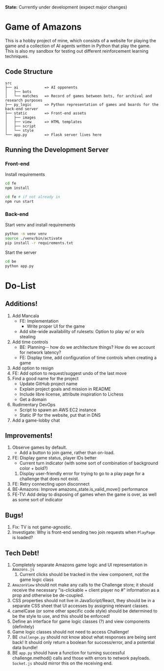 **State:** Currently under development (expect major changes)

# Game of Amazons
This is a hobby project of mine, which consists of a website for playing the game and a collection of AI agents written in Python that play the game.
This is also my sandbox for testing out different reinforcement learning techniques.

## Code Structure
```
src
├── ai            => AI opponents
│   ├── bots      
│   └── matches   => Record of games between bots, for archival and research purposes
├── py_logic      => Python representation of games and boards for the back-end server
├── static        => Front-end assets
│   ├── images    
│   ├── view      => HTML templates
│   ├── script    
│   └── style     
└── app.py        => Flask server lives here
```

## Running the Development Server
### Front-end
Install requirements
```bash
cd fe
npm install
```

```bash
cd fe # if not already in
npm run start
```

### Back-end
Start venv and install requirements

```bash
python -m venv venv
source ./venv/bin/activate
pip install -r requirements.txt
```

Start the server
```bash
cd be
python app.py
```

# Do-List
## Additions!
1. Add Mancala
    - FE: Implementation
        - Write proper UI for the game
    - Add site-wide availability of rulesets: Option to play w/ or w/o stealing
1. Add time controls
    - BE: Planning-- how do we architecture things? How do we account for network latency?
    - FE: Display time, add configuration of time controls when creating a game
1. Add option to resign
1. FE: Add option to request/suggest undo of the last move
1. Find a good name for the project
    - Update GitHub project name
    - Explain project goals and mission in README
    - Include libre license, attribute inspiration to Lichess
    - Get a domain
1. Rudimentary DevOps
    - Script to spawn an AWS EC2 instance
    - Static IP for the website, put that in DNS
1. Add a game-lobby chat

## Improvements!
1. Observe games by default.
    - Add a button to join game, rather than on-load.
1. FE: Display game status, player IDs better
    - Current turn indicator (with some sort of combination of background color + bold?)
    1. Display user-friendly error for trying to go to a play page for a challenge that does not exist.
1. FE: Retry connecting upon disconnect
1. BE-Amazons: Improve amazons_state.is_valid_move() performance
1. FE-TV: Add delay to disposing of games when the game is over, as well as some sort of indicator

## Bugs!
1. Fix: TV is not game-agnostic.
1. Investigate: Why is front-end sending two join requests when `PlayPage` is loaded?

## Tech Debt!
1. Completely separate Amazons game logic and UI representation in `Amazons.js`
    1. Current clicks should be tracked in the view component, not the game logic class
1. `AmazonView` should not make any calls to the Challenge store; it should receive the necessary "is-clickable + client player no #" information as a prop and otherwise be de-coupled.
1. CSS properties should not live in JavaScript/React, they should be in a separate CSS sheet that UI accesses by assigning relevant classes.
1. camelCase (or some other specific code style) should be determined to be the style to use, and this should be enforced!
1. Define an interface for game logic classes (?) and view components (definitely)
1. Game logic classes should not need to access Challenge!
1. BE `challenge.py` should not know about what responses are being sent back! It should only return a boolean for success/error, and a potential data bundle!
1. BE `app.py` should have a function for turning successful challenge.method() calls and those with errors to network payloads. `Socket.js` should mirror this on the receiving end.